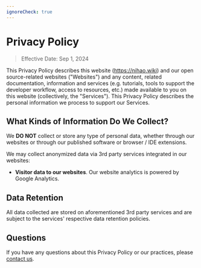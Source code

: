 ```yaml
---
ignoreCheck: true
---
```


# Privacy Policy

> Effective Date: Sep 1, 2024

This Privacy Policy describes this website (https://nihao.wiki) and our open source-related websites ("Websites") and any content, related documentation, information and services (e.g. tutorials, tools to support the developer workflow, access to resources, etc.) made available to you on this website (collectively, the "Services"). This Privacy Policy describes the personal information we process to support our Services.

## What Kinds of Information Do We Collect?

We **DO NOT** collect or store any type of personal data, whether through our websites or through our published software or browser / IDE extensions.

We may collect anonymized data via 3rd party services integrated in our websites:

- **Visitor data to our websites**. Our website analytics is powered by Google Analytics.

## Data Retention

All data collected are stored on aforementioned 3rd party services and are subject to the services' respective data retention policies.

## Questions

If you have any questions about this Privacy Policy or our practices, please [contact us](/contact).